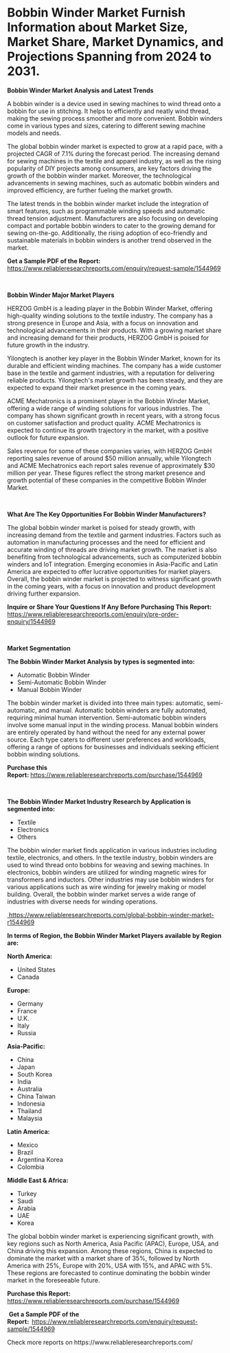 <p><h1>Bobbin Winder Market Furnish Information about Market Size, Market Share, Market Dynamics, and Projections Spanning from 2024 to 2031.</h1></p><p><strong>Bobbin Winder Market Analysis and Latest Trends</strong></p>
<p><p>A bobbin winder is a device used in sewing machines to wind thread onto a bobbin for use in stitching. It helps to efficiently and neatly wind thread, making the sewing process smoother and more convenient. Bobbin winders come in various types and sizes, catering to different sewing machine models and needs.</p><p>The global bobbin winder market is expected to grow at a rapid pace, with a projected CAGR of 7.1% during the forecast period. The increasing demand for sewing machines in the textile and apparel industry, as well as the rising popularity of DIY projects among consumers, are key factors driving the growth of the bobbin winder market. Moreover, the technological advancements in sewing machines, such as automatic bobbin winders and improved efficiency, are further fueling the market growth.</p><p>The latest trends in the bobbin winder market include the integration of smart features, such as programmable winding speeds and automatic thread tension adjustment. Manufacturers are also focusing on developing compact and portable bobbin winders to cater to the growing demand for sewing on-the-go. Additionally, the rising adoption of eco-friendly and sustainable materials in bobbin winders is another trend observed in the market.</p></p>
<p><strong>Get a Sample PDF of the Report:&nbsp;</strong> <a href="https://www.reliableresearchreports.com/enquiry/request-sample/1544969">https://www.reliableresearchreports.com/enquiry/request-sample/1544969</a></p>
<p>&nbsp;</p>
<p><strong>Bobbin Winder Major Market Players</strong></p>
<p><p>HERZOG GmbH is a leading player in the Bobbin Winder Market, offering high-quality winding solutions to the textile industry. The company has a strong presence in Europe and Asia, with a focus on innovation and technological advancements in their products. With a growing market share and increasing demand for their products, HERZOG GmbH is poised for future growth in the industry.</p><p>Yilongtech is another key player in the Bobbin Winder Market, known for its durable and efficient winding machines. The company has a wide customer base in the textile and garment industries, with a reputation for delivering reliable products. Yilongtech's market growth has been steady, and they are expected to expand their market presence in the coming years.</p><p>ACME Mechatronics is a prominent player in the Bobbin Winder Market, offering a wide range of winding solutions for various industries. The company has shown significant growth in recent years, with a strong focus on customer satisfaction and product quality. ACME Mechatronics is expected to continue its growth trajectory in the market, with a positive outlook for future expansion.</p><p>Sales revenue for some of these companies varies, with HERZOG GmbH reporting sales revenue of around $50 million annually, while Yilongtech and ACME Mechatronics each report sales revenue of approximately $30 million per year. These figures reflect the strong market presence and growth potential of these companies in the competitive Bobbin Winder Market.</p></p>
<p>&nbsp;</p>
<p><strong>What Are The Key Opportunities For Bobbin Winder Manufacturers?</strong></p>
<p><p>The global bobbin winder market is poised for steady growth, with increasing demand from the textile and garment industries. Factors such as automation in manufacturing processes and the need for efficient and accurate winding of threads are driving market growth. The market is also benefiting from technological advancements, such as computerized bobbin winders and IoT integration. Emerging economies in Asia-Pacific and Latin America are expected to offer lucrative opportunities for market players. Overall, the bobbin winder market is projected to witness significant growth in the coming years, with a focus on innovation and product development driving further expansion.</p></p>
<p><strong>Inquire or Share Your Questions If Any Before Purchasing This Report:</strong> <a href="https://www.reliableresearchreports.com/enquiry/pre-order-enquiry/1544969">https://www.reliableresearchreports.com/enquiry/pre-order-enquiry/1544969</a></p>
<p>&nbsp;</p>
<p><strong>Market Segmentation</strong></p>
<p><strong>The Bobbin Winder Market Analysis by types is segmented into:</strong></p>
<p><ul><li>Automatic Bobbin Winder</li><li>Semi-Automatic Bobbin Winder</li><li>Manual Bobbin Winder</li></ul></p>
<p><p>The bobbin winder market is divided into three main types: automatic, semi-automatic, and manual. Automatic bobbin winders are fully automated, requiring minimal human intervention. Semi-automatic bobbin winders involve some manual input in the winding process. Manual bobbin winders are entirely operated by hand without the need for any external power source. Each type caters to different user preferences and workloads, offering a range of options for businesses and individuals seeking efficient bobbin winding solutions.</p></p>
<p><strong>Purchase this Report:&nbsp;</strong><a href="https://www.reliableresearchreports.com/purchase/1544969">https://www.reliableresearchreports.com/purchase/1544969</a></p>
<p>&nbsp;</p>
<p><strong>The Bobbin Winder Market Industry Research by Application is segmented into:</strong></p>
<p><ul><li>Textile</li><li>Electronics</li><li>Others</li></ul></p>
<p><p>The bobbin winder market finds application in various industries including textile, electronics, and others. In the textile industry, bobbin winders are used to wind thread onto bobbins for weaving and sewing machines. In electronics, bobbin winders are utilized for winding magnetic wires for transformers and inductors. Other industries may use bobbin winders for various applications such as wire winding for jewelry making or model building. Overall, the bobbin winder market serves a wide range of industries with diverse needs for winding operations.</p></p>
<p><a href="https://www.reliableresearchreports.com/global-bobbin-winder-market-r1544969">&nbsp;https://www.reliableresearchreports.com/global-bobbin-winder-market-r1544969</a></p>
<p><strong>In terms of Region, the Bobbin Winder Market Players available by Region are:</strong></p>
<p>
    <p> <strong> North America: </strong>
        <ul>
            <li>United States</li>
            <li>Canada</li>
        </ul>
        </p> 
    <p> <strong> Europe: </strong>
        <ul>
            <li>Germany</li>
            <li>France</li>
            <li>U.K.</li>
            <li>Italy</li>
            <li>Russia</li>
        </ul>
        </p> 
    <p> <strong> Asia-Pacific: </strong>
        <ul>
            <li>China</li>
            <li>Japan</li>
            <li>South Korea</li>
            <li>India</li>
            <li>Australia</li>
            <li>China Taiwan</li>
            <li>Indonesia</li>
            <li>Thailand</li>
            <li>Malaysia</li>
        </ul>
        </p> 
    <p> <strong> Latin America: </strong>
        <ul>
            <li>Mexico</li>
            <li>Brazil</li>
            <li>Argentina Korea</li>
            <li>Colombia</li>
        </ul>
        </p> 
    <p> <strong> Middle East & Africa: </strong>
        <ul>
            <li>Turkey</li>
            <li>Saudi</li>
            <li>Arabia</li>
            <li>UAE</li>
            <li>Korea</li>
        </ul>
    </p>
    </p>
<p><p>The global bobbin winder market is experiencing significant growth, with key regions such as North America, Asia Pacific (APAC), Europe, USA, and China driving this expansion. Among these regions, China is expected to dominate the market with a market share of 35%, followed by North America with 25%, Europe with 20%, USA with 15%, and APAC with 5%. These regions are forecasted to continue dominating the bobbin winder market in the foreseeable future.</p></p>
<p><strong>Purchase this Report: </strong><a href="https://www.reliableresearchreports.com/purchase/1544969">https://www.reliableresearchreports.com/purchase/1544969</a></p>
<p>&nbsp;<strong>Get a Sample PDF of the Report:&nbsp;&nbsp;</strong><a href="https://www.reliableresearchreports.com/enquiry/request-sample/1544969">https://www.reliableresearchreports.com/enquiry/request-sample/1544969</a></p>
<p><strong></strong></p>
<p>Check more reports on https://www.reliableresearchreports.com/</p>